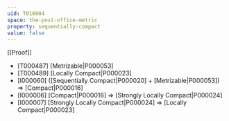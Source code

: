 ```yaml
---
uid: T016004
space: the-post-office-metric
property: sequentially-compact
value: false
---
```

[[Proof]]

* [T000487] [Metrizable|P000053]
* [T000489] [Locally Compact|P000023]
* [I000060] ([Sequentially Compact|P000020] + [Metrizable|P000053]) => [Compact|P000016]
* [I000006] [Compact|P000016] => [Strongly Locally Compact|P000024]
* [I000007] [Strongly Locally Compact|P000024] => [Locally Compact|P000023]

